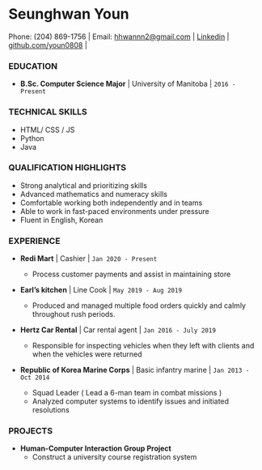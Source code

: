 # Seunghwan Youn

Phone: (204) 869-1756 |
Email: hhwannn2@gmail.com |
[Linkedin](https://www.linkedin.com/in/seunghwan-youn-9303) |
[github.com/youn0808](https://github.com/youn0808) |

### **EDUCATION**

- **B.Sc. Computer Science Major** | University of Manitoba | `2016 - Present`

### **TECHNICAL SKILLS**

- HTML/ CSS / JS
- Python
- Java

### **QUALIFICATION HIGHLIGHTS**

- Strong analytical and prioritizing skills
- Advanced mathematics and numeracy skills
- Comfortable working both independently and in teams
- Able to work in fast-paced environments under pressure
- Fluent in English, Korean

### **EXPERIENCE**

- **Redi Mart** | Cashier | `Jan 2020 - Present`

  - Process customer payments and assist in maintaining store

- **Earl’s kitchen** | Line Cook | `May 2019 - Aug 2019`

  - Produced and managed multiple food orders quickly and calmly throughout rush periods.

- **Hertz Car Rental** | Car rental agent | `Jan 2016 - July 2019`

  - Responsible for inspecting vehicles when they left with clients and when the vehicles were returned

- **Republic of Korea Marine Corps** | Basic infantry marine | `Jan 2013 - Oct 2014`
  - Squad Leader ( Lead a 6-man team in combat missions )
  - Analyzed computer systems to identify issues and initiated resolutions

### **PROJECTS**

- **Human-Computer Interaction Group Project**
  - Construct a university course registration system
